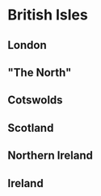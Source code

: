 # British Isles

## London

## "The North"

## Cotswolds

## Scotland

## Northern Ireland

## Ireland
